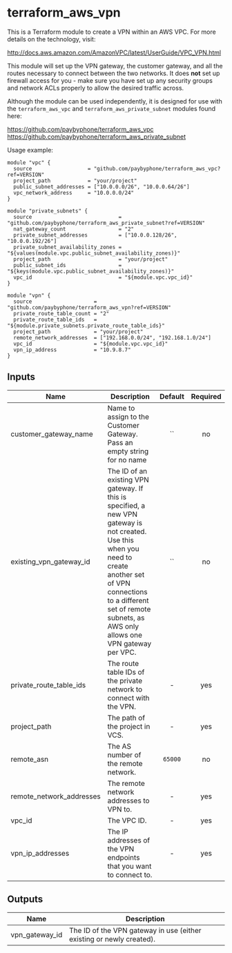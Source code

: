 
# terraform_aws_vpn

This is a Terraform module to create a VPN within an AWS VPC. For more details
on the technology, visit:

http://docs.aws.amazon.com/AmazonVPC/latest/UserGuide/VPC_VPN.html

This module will set up the VPN gateway, the customer gateway, and all the
routes necessary to connect between the two networks. It does **not** set up
firewall access for you - make sure you have set up any security groups and
network ACLs properly to allow the desired traffic across.

Although the module can be used independently, it is designed for use with
the `terraform_aws_vpc` and `terraform_aws_private_subnet` modules found
here:

https://github.com/paybyphone/terraform_aws_vpc
https://github.com/paybyphone/terraform_aws_private_subnet

Usage example:

    module "vpc" {
      source                  = "github.com/paybyphone/terraform_aws_vpc?ref=VERSION"
      project_path            = "your/project"
      public_subnet_addresses = ["10.0.0.0/26", "10.0.0.64/26"]
      vpc_network_address     = "10.0.0.0/24"
    }

    module "private_subnets" {
      source                            = "github.com/paybyphone/terraform_aws_private_subnet?ref=VERSION"
      nat_gateway_count                 = "2"
      private_subnet_addresses          = ["10.0.0.128/26", "10.0.0.192/26"]
      private_subnet_availability_zones = "${values(module.vpc.public_subnet_availability_zones)}"
      project_path                      = "your/project"
      public_subnet_ids                 = "${keys(module.vpc.public_subnet_availability_zones)}"
      vpc_id                            = "${module.vpc.vpc_id}"
    }

    module "vpn" {
      source                    = "github.com/paybyphone/terraform_aws_vpn?ref=VERSION"
      private_route_table_count = "2"
      private_route_table_ids   = "${module.private_subnets.private_route_table_ids}"
      project_path              = "your/project"
      remote_network_addresses  = ["192.168.0.0/24", "192.168.1.0/24"]
      vpc_id                    = "${module.vpc.vpc_id}"
      vpn_ip_address            = "10.9.8.7"
    }



## Inputs

| Name | Description | Default | Required |
|------|-------------|:-----:|:-----:|
| customer_gateway_name | Name to assign to the Customer Gateway. Pass an empty string for no name | `` | no |
| existing_vpn_gateway_id | The ID of an existing VPN gateway. If this is specified, a new VPN gateway is not created. Use this when you need to create another set of VPN connections to a different set of remote subnets, as AWS only allows one VPN gateway per VPC. | `` | no |
| private_route_table_ids | The route table IDs of the private network to connect with the VPN. | - | yes |
| project_path | The path of the project in VCS. | - | yes |
| remote_asn | The AS number of the remote network. | `65000` | no |
| remote_network_addresses | The remote network addresses to VPN to. | - | yes |
| vpc_id | The VPC ID. | - | yes |
| vpn_ip_addresses | The IP addresses of the VPN endpoints that you want to connect to. | - | yes |

## Outputs

| Name | Description |
|------|-------------|
| vpn_gateway_id | The ID of the VPN gateway in use (either existing or newly created). |

